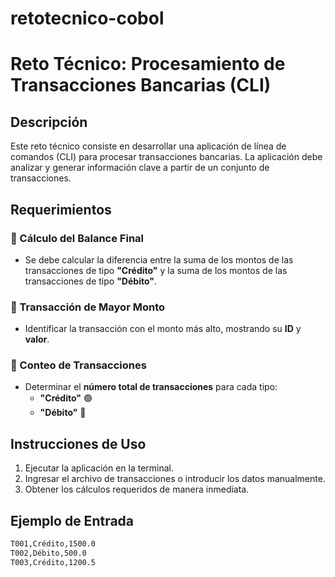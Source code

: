 # retotecnico-cobol
# Reto Técnico: Procesamiento de Transacciones Bancarias (CLI)

## Descripción  
Este reto técnico consiste en desarrollar una aplicación de línea de comandos (CLI) para procesar transacciones bancarias. La aplicación debe analizar y generar información clave a partir de un conjunto de transacciones.  

## Requerimientos  

### 📌 Cálculo del Balance Final  
- Se debe calcular la diferencia entre la suma de los montos de las transacciones de tipo **"Crédito"** y la suma de los montos de las transacciones de tipo **"Débito"**.  

### 📌 Transacción de Mayor Monto  
- Identificar la transacción con el monto más alto, mostrando su **ID** y **valor**.  

### 📌 Conteo de Transacciones  
- Determinar el **número total de transacciones** para cada tipo:  
  - **"Crédito"** 🟢  
  - **"Débito"** 🔴  

## Instrucciones de Uso  
1. Ejecutar la aplicación en la terminal.  
2. Ingresar el archivo de transacciones o introducir los datos manualmente.  
3. Obtener los cálculos requeridos de manera inmediata.  

## Ejemplo de Entrada  
```txt
T001,Crédito,1500.0
T002,Débito,500.0
T003,Crédito,1200.5

